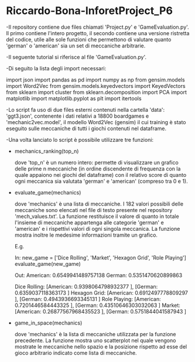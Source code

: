 # Riccardo-Bona-InforetProject_P6

-Il repository contiene due files chiamati 'Project.py' e 'GameEvaluation.py'. Il primo contiene l'intero progetto, il secondo contiene una versione ristretta del 
 codice, utile alle sole funzioni che permettono di valutare quanto 'german' o 'american' sia un set di meccaniche arbitrarie.

-Il seguente tutorial si riferisce al file 'GameEvaluation.py'.

-Di seguito la lista degli import necessari:

import json
import pandas as pd
import numpy as np
from gensim.models import Word2Vec
from gensim.models.keyedvectors import KeyedVectors
from sklearn import cluster
from sklearn.decomposition import PCA
import matplotlib
import matplotlib.pyplot as plt
import itertools


-Lo script fa uso di due files esterni contenuti nella cartella 'data': 'ggt3.json', contenente i dati relativi a 18800 boardgames e 'mechanic2vec.model', il modello 
 Word2Vec (gensim) il cui training è stato eseguito sulle meccaniche di tutti i giochi contenuti nel dataframe.
 
-Una volta lanciato lo script è possibile utilizzare tre funzioni:

-    mechanics_ranking(top_n)

     dove 'top_n' è un numero intero: permette di visualizzare un grafico delle prime n meccaniche (in ordine discendente di frequenza con la quale appaiono nei 
     giochi del dataframe) con il relativo score di quanto ogni meccanica sia valutata 'german' e 'american' (compreso tra 0 e 1).
 
-    evaluate_game(mechanics)

     dove 'mechanics' è una lista di meccaniche. I 182 valori possibili delle meccaniche sono elencati nel file di testo presente nel repository 'mech_values.txt'.
     La funzione restituisce il valore di quanto in totale l'insieme di meccaniche appartenga alle categorie 'german' e 'american' e i rispettivi valori di ogni
     singola meccanica.
     La funzione mostra inoltre le medesime informazioni tramite un grafico.
     
     E.g.
     
     In:
     new_game = ['Dice Rolling', 'Market', 'Hexagon Grid', 'Role Playing']
     evaluate_game(new_game)
     
     Out:
     American:  0.6549941489757138 
     German:  0.5351470620899863
     
     Dice Rolling:  [American:  0.9398064798932377 ], [German:  0.6359037118363173 ]
     Hexagon Grid:  [American:  0.6912497778809297 ], [German:  0.4943936693345131 ]
     Role Playing:  [American:  0.7201446584443325 ], [German:  0.43510646303032063 ]
     Market:  [American:  0.26877567968435523 ], [German:  0.5751844041587943 ]


-    game_in_space(mechanics)
     
     dove 'mechanics' è la lista di meccaniche utilizzata per la funzione precedente.
     La funzione mostra uno scatterplot nel quale vengono mostrate le meccaniche nello spazio e la posizione rispetto ad esse del gioco arbitrario indicato come lista 
     di meccaniche.
